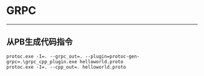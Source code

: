 # GRPC
---

## 从PB生成代码指令

```
protoc.exe -I=. --grpc_out=. --plugin=protoc-gen-grpc=.\grpc_cpp_plugin.exe helloworld.proto
protoc.exe -I=. --cpp_out=. helloworld.proto
```
